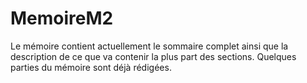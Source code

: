# MemoireM2

Le mémoire contient actuellement le sommaire complet ainsi que la description de ce que va contenir la plus part des sections.
Quelques parties du mémoire sont déjà rédigées.
